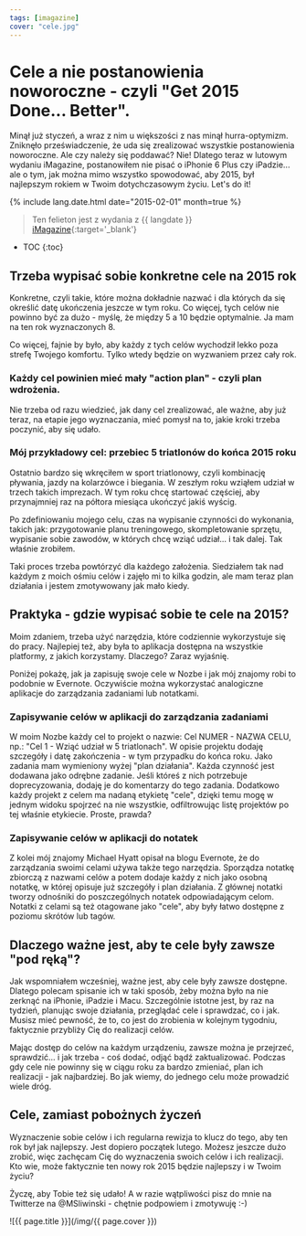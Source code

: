 ```yaml
---
tags: [imagazine]
cover: "cele.jpg"
---
```


# Cele a nie postanowienia noworoczne - czyli "Get 2015 Done... Better".

Minął już styczeń, a wraz z nim u większości z nas minął hurra-optymizm. Zniknęło przeświadczenie, że uda się zrealizować wszystkie postanowienia noworoczne. Ale czy należy się poddawać? Nie! Dlatego teraz w lutowym wydaniu iMagazine, postanowiłem nie pisać o iPhonie 6 Plus czy iPadzie... ale o tym, jak można mimo wszystko spowodować, aby 2015, był najlepszym rokiem w Twoim dotychczasowym życiu. Let's do it!

<!--More-->

{% include lang.date.html date="2015-02-01" month=true %}

> Ten felieton jest z wydania z {{ langdate }} [iMagazine](https://imagazine.pl){:target='_blank'}

* TOC
{:toc}

## Trzeba wypisać sobie konkretne cele na 2015 rok

Konkretne, czyli takie, które można dokładnie nazwać i dla których da się określić datę ukończenia jeszcze w tym roku. Co więcej, tych celów nie powinno być za dużo - myślę, że między 5 a 10 będzie optymalnie. Ja mam na ten rok wyznaczonych 8.

Co więcej, fajnie by było, aby każdy z tych celów wychodził lekko poza strefę Twojego komfortu. Tylko wtedy będzie on wyzwaniem przez cały rok.

### Każdy cel powinien mieć mały "action plan" - czyli plan wdrożenia.

Nie trzeba od razu wiedzieć, jak dany cel zrealizować, ale ważne, aby już teraz, na etapie jego wyznaczania, mieć pomysł na to, jakie kroki trzeba poczynić, aby się udało.

### Mój przykładowy cel: przebiec 5 triatlonów do końca 2015 roku

Ostatnio bardzo się wkręciłem w sport triatlonowy, czyli kombinację pływania, jazdy na kolarzówce i biegania. W zeszłym roku wziąłem udział w trzech takich imprezach. W tym roku chcę startować częściej, aby przynajmniej raz na półtora miesiąca ukończyć jakiś wyścig.

Po zdefiniowaniu mojego celu, czas na wypisanie czynności do wykonania, takich jak: przygotowanie planu treningowego, skompletowanie sprzętu, wypisanie sobie zawodów, w których chcę wziąć udział... i tak dalej. Tak właśnie zrobiłem.

Taki proces trzeba powtórzyć dla każdego założenia. Siedziałem tak nad każdym z moich ośmiu celów i zajęło mi to kilka godzin, ale mam teraz plan działania i jestem zmotywowany jak mało kiedy.

## Praktyka - gdzie wypisać sobie te cele na 2015?

Moim zdaniem, trzeba użyć narzędzia, które codziennie wykorzystuje się do pracy. Najlepiej też, aby była to aplikacja dostępna na wszystkie platformy, z jakich korzystamy. Dlaczego? Zaraz wyjaśnię.

Poniżej pokażę, jak ja zapisuję swoje cele w Nozbe i jak mój znajomy robi to podobnie w Evernote. Oczywiście można wykorzystać analogiczne aplikacje do zarządzania zadaniami lub notatkami.

### Zapisywanie celów w aplikacji do zarządzania zadaniami

W moim Nozbe każdy cel to projekt o nazwie: Cel NUMER - NAZWA CELU, np.: "Cel 1 - Wziąć udział w 5 triatlonach". W opisie projektu dodaję szczegóły i datę zakończenia - w tym przypadku do końca roku. Jako zadania mam wymieniony wyżej "plan działania". Każda czynność jest dodawana jako odrębne zadanie. Jeśli któreś z nich potrzebuje doprecyzowania, dodaję je do komentarzy do tego zadania. Dodatkowo każdy projekt z celem ma nadaną etykietę "cele", dzięki temu mogę w jednym widoku spojrzeć na nie wszystkie, odfiltrowując listę projektów po tej właśnie etykiecie. Proste, prawda?

### Zapisywanie celów w aplikacji do notatek

Z kolei mój znajomy Michael Hyatt opisał na blogu Evernote, że do zarządzania swoimi celami używa także tego narzędzia. Sporządza notatkę zbiorczą z nazwami celów a potem dodaje każdy z nich jako osobną notatkę, w której opisuje już szczegóły i plan działania. Z głównej notatki tworzy odnośniki do poszczególnych notatek odpowiadającym celom. Notatki z celami są też otagowane jako "cele", aby były łatwo dostępne z poziomu skrótów lub tagów.

## Dlaczego ważne jest, aby te cele były zawsze "pod ręką"?

Jak wspomniałem wcześniej, ważne jest, aby cele były zawsze dostępne. Dlatego polecam spisanie ich w taki sposób, żeby można było na nie zerknąć na iPhonie, iPadzie i Macu. Szczególnie istotne jest, by raz na tydzień, planując swoje działania, przeglądać cele i sprawdzać, co i jak. Musisz mieć pewność, że to, co jest do zrobienia w kolejnym tygodniu, faktycznie przybliży Cię do realizacji celów.

Mając dostęp do celów na każdym urządzeniu, zawsze można je przejrzeć, sprawdzić... i jak trzeba - coś dodać, odjąć bądź zaktualizować. Podczas gdy cele nie powinny się w ciągu roku za bardzo zmieniać, plan ich realizacji - jak najbardziej. Bo jak wiemy, do jednego celu może prowadzić wiele dróg.

## Cele, zamiast pobożnych życzeń

Wyznaczenie sobie celów i ich regularna rewizja to klucz do tego, aby ten rok był jak najlepszy. Jest dopiero początek lutego. Możesz jeszcze dużo zrobić, więc zachęcam Cię do wyznaczenia swoich celów i ich realizacji. Kto wie, może faktycznie ten nowy rok 2015 będzie najlepszy i w Twoim życiu?

Życzę, aby Tobie też się udało! A w razie wątpliwości pisz do mnie na Twitterze na @MSliwinski - chętnie podpowiem i zmotywuję :-)

![{{ page.title }}](/img/{{ page.cover }})

[n]: https://michael.gratis/nozbe_pl
[np]: https://michael.gratis/nozbepersonal_pl
